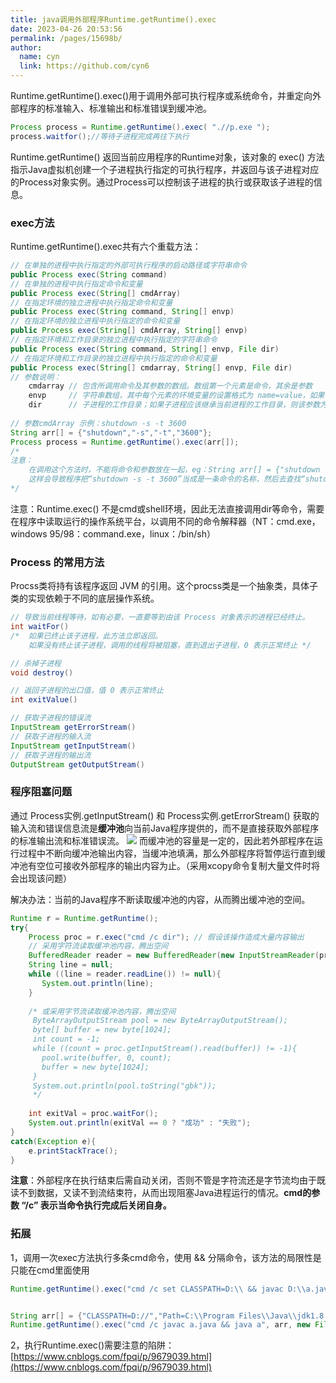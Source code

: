 ```yaml
---
title: java调用外部程序Runtime.getRuntime().exec
date: 2023-04-26 20:53:56
permalink: /pages/15698b/
author: 
  name: cyn
  link: https://github.com/cyn6
---
```


Runtime.getRuntime().exec()用于调用外部可执行程序或系统命令，并重定向外部程序的标准输入、标准输出和标准错误到缓冲池。
```java
Process process = Runtime.getRuntime().exec( ".//p.exe ");
process.waitfor();//等待子进程完成再往下执行
```
Runtime.getRuntime() 返回当前应用程序的Runtime对象，该对象的 exec() 方法指示Java虚拟机创建一个子进程执行指定的可执行程序，并返回与该子进程对应的Process对象实例。通过Process可以控制该子进程的执行或获取该子进程的信息。
### exec方法
Runtime.getRuntime().exec共有六个重载方法：
```java
// 在单独的进程中执行指定的外部可执行程序的启动路径或字符串命令
public Process exec(String command)
// 在单独的进程中执行指定命令和变量
public Process exec(String[] cmdArray)
// 在指定环境的独立进程中执行指定命令和变量
public Process exec(String command, String[] envp)
// 在指定环境的独立进程中执行指定的命令和变量
public Process exec(String[] cmdArray, String[] envp)
// 在指定环境和工作目录的独立进程中执行指定的字符串命令
public Process exec(String command, String[] envp, File dir)
// 在指定环境和工作目录的独立进程中执行指定的命令和变量
public Process exec(String[] cmdarray, String[] envp, File dir)
// 参数说明：
	cmdarray // 包含所调用命令及其参数的数组。数组第一个元素是命令，其余是参数
	envp	 // 字符串数组，其中每个元素的环境变量的设置格式为 name=value，如果子进程应该继承当前进程的环境，则该参数为null
	dir		 // 子进程的工作目录；如果子进程应该继承当前进程的工作目录，则该参数为null
    
// 参数cmdArray 示例：shutdown -s -t 3600
String arr[] = {"shutdown","-s","-t","3600"};
Process process = Runtime.getRuntime().exec(arr[]);
/*
注意：
	在调用这个方法时，不能将命令和参数放在一起，eg：String arr[] = {"shutdown -s -t 3600"};
	这样会导致程序把“shutdown -s -t 3600”当成是一条命令的名称，然后去查找“shutdown -s -t 3600”这条命令，它当然会找不到，所以就会报错
*/
```
注意：Runtime.exec() 不是cmd或shell环境，因此无法直接调用dir等命令，需要在程序中读取运行的操作系统平台，以调用不同的命令解释器（NT：cmd.exe，windows 95/98：command.exe，linux：/bin/sh）
### Process 的常用方法
Procss类将持有该程序返回 JVM 的引用。这个procss类是一个抽象类，具体子类的实现依赖于不同的底层操作系统。
```java
// 导致当前线程等待，如有必要，一直要等到由该 Process 对象表示的进程已经终止。
int waitFor()
/*	如果已终止该子进程，此方法立即返回。
	如果没有终止该子进程，调用的线程将被阻塞，直到退出子进程，0 表示正常终止 */

// 杀掉子进程
void destroy()

// 返回子进程的出口值，值 0 表示正常终止
int exitValue()

// 获取子进程的错误流
InputStream getErrorStream()
// 获取子进程的输入流
InputStream getInputStream()
// 获取子进程的输出流
OutputStream getOutputStream()
```
### 程序阻塞问题
通过 Process实例.getInputStream() 和 Process实例.getErrorStream() 获取的输入流和错误信息流是**缓冲池**向当前Java程序提供的，而不是直接获取外部程序的标准输出流和标准错误流。
![](https://cdn.statically.io/gh/cyn6/image_storage/master/1679457665677-b71f3ef3-ece4-4c2f-b8a3-efd72b86fc68.png)
而缓冲池的容量是一定的，因此若外部程序在运行过程中不断向缓冲池输出内容，当缓冲池填满，那么外部程序将暂停运行直到缓冲池有空位可接收外部程序的输出内容为止。（采用xcopy命令复制大量文件时将会出现该问题）

解决办法：当前的Java程序不断读取缓冲池的内容，从而腾出缓冲池的空间。
```java
Runtime r = Runtime.getRuntime();
try{
    Process proc = r.exec("cmd /c dir"); // 假设该操作造成大量内容输出
  	// 采用字符流读取缓冲池内容，腾出空间
  	BufferedReader reader = new BufferedReader(new InputStreamReader(proc.getInputStream(), "gbk")));
  	String line = null;
  	while ((line = reader.readLine()) != null){
  	   System.out.println(line);
  	}
 	
  	/* 或采用字节流读取缓冲池内容，腾出空间
  	 ByteArrayOutputStream pool = new ByteArrayOutputStream();
  	 byte[] buffer = new byte[1024];
  	 int count = -1;
  	 while ((count = proc.getInputStream().read(buffer)) != -1){
  	   pool.write(buffer, 0, count);
  	   buffer = new byte[1024];
  	 }
  	 System.out.println(pool.toString("gbk"));
  	 */
 	
  	int exitVal = proc.waitFor();
  	System.out.println(exitVal == 0 ? "成功" : "失败");
}
catch(Exception e){
  	e.printStackTrace();
}
```
**注意**：外部程序在执行结束后需自动关闭，否则不管是字符流还是字节流均由于既读不到数据，又读不到流结束符，从而出现阻塞Java进程运行的情况。**cmd的参数 “/c” 表示当命令执行完成后关闭自身。**
### 拓展
1，调用一次exec方法执行多条cmd命令，使用 && 分隔命令，该方法的局限性是只能在cmd里面使用
```java
Runtime.getRuntime().exec("cmd /c set CLASSPATH=D:\\ && javac D:\\a.java && java a");


String arr[] = {"CLASSPATH=D://","Path=C:\\Program Files\\Java\\jdk1.8.0_131\\bin"};
Runtime.getRuntime().exec("cmd /c javac a.java && java a", arr, new File("D://"));
```
2，执行Runtime.exec()需要注意的陷阱：[https://www.cnblogs.com/fpqi/p/9679039.html](https://www.cnblogs.com/fpqi/p/9679039.html)
